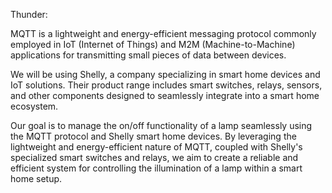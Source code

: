 Thunder:

MQTT is a lightweight and energy-efficient messaging protocol commonly employed in IoT (Internet of Things) and M2M (Machine-to-Machine) applications for transmitting small pieces of data between devices. 

We will be using Shelly, a company specializing in smart home devices and IoT solutions. Their product range includes smart switches, relays, sensors, and other components designed to seamlessly integrate into a smart home ecosystem.

Our goal is to manage the on/off functionality of a lamp seamlessly using the MQTT protocol and Shelly smart home devices. By leveraging the lightweight and energy-efficient nature of MQTT, coupled with Shelly's specialized smart switches and relays, we aim to create a reliable and efficient system for controlling the illumination of a lamp within a smart home setup.

